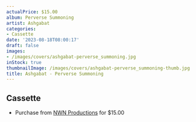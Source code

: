 ```yaml
---
actualPrice: $15.00
album: Perverse Summoning
artist: Ashgabat
categories:
- Cassette
date: '2023-08-18T08:00:17'
draft: false
images:
- /images/covers/ashgabat-perverse_summoning.jpg
inStock: true
thumbnailImage: /images/covers/ashgabat-perverse_summoning-thumb.jpg
title: Ashgabat - Perverse Summoning
---
```


## Cassette
* Purchase from [NWN Productions](http://shop.nwnprod.com/index.php?route=product/product&path=73&product_id=38568&sort=pd.name&order=ASC) for $15.00
